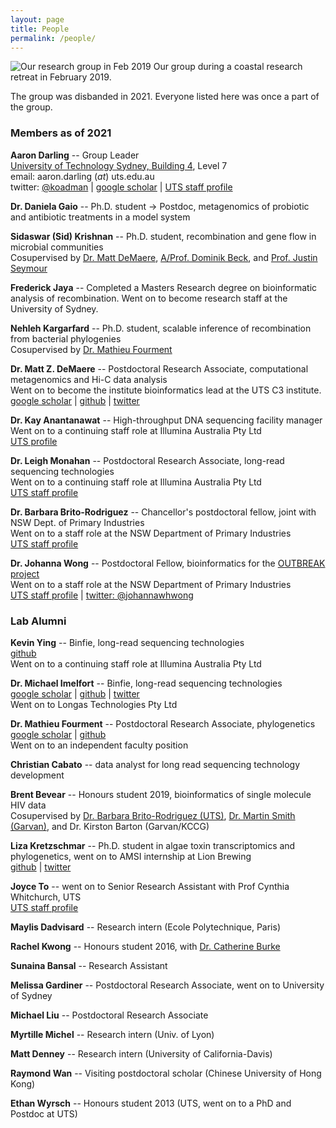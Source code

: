 ```yaml
---
layout: page
title: People
permalink: /people/
---
```


![Our research group in Feb 2019](../assets/group_photo_2019_scaled.jpg)
Our group during a coastal research retreat in February 2019.

The group was disbanded in 2021. Everyone listed here was once a part of the group.

### Members as of 2021

**Aaron Darling** -- Group Leader<br/>
[University of Technology Sydney, Building 4](http://goo.gl/maps/wyLKP), Level 7<br/>
email: aaron.darling (_at_) uts.edu.au<br/>
twitter: [@koadman](http://twitter.com/koadman) | [google scholar](http://scholar.google.com/citations?user=TE8_LDwAAAAJ&hl=en&oi=ao) | [UTS staff profile](http://www.uts.edu.au/staff/aaron.darling)

**Dr. Daniela Gaio** -- Ph.D. student -> Postdoc, metagenomics of probiotic and antibiotic treatments in a model system<br/>

**Sidaswar (Sid) Krishnan** -- Ph.D. student, recombination and gene flow in microbial communities<br/>
Cosupervised by [Dr. Matt DeMaere](https://scholar.google.com.au/citations?user=hQTEUsIAAAAJ&hl=en&oi=ao), [A/Prof. Dominik Beck](https://www.uts.edu.au/staff/dominik.beck), and [Prof. Justin Seymour](https://www.uts.edu.au/staff/justin.seymour)

**Frederick Jaya** -- Completed a Masters Research degree on bioinformatic analysis of recombination. Went on to become research staff at the University of Sydney.<br/>

**Nehleh Kargarfard** -- Ph.D. student, scalable inference of recombination from bacterial phylogenies<br/>
Cosupervised by [Dr. Mathieu Fourment](https://www.uts.edu.au/staff/mathieu.fourment)

**Dr. Matt Z. DeMaere** -- Postdoctoral Research Associate, computational metagenomics and Hi-C data analysis<br/>
Went on to become the institute bioinformatics lead at the UTS C3 institute.<br/>
[google scholar](http://scholar.google.com.au/citations?user=hQTEUsIAAAAJ&hl=en&oi=ao) | [github](https://github.com/cerebis) | [twitter](https://twitter.com/cerebis1)

**Dr. Kay Anantanawat** -- High-throughput DNA sequencing facility manager<br/>
Went on to a continuing staff role at Illumina Australia Pty Ltd<br/>
[UTS profile](https://www.uts.edu.au/staff/kay.anantanawat)

**Dr. Leigh Monahan** -- Postdoctoral Research Associate, long-read sequencing technologies<br/>
Went on to a continuing staff role at Illumina Australia Pty Ltd<br/>
[UTS staff profile](http://www.uts.edu.au/staff/leigh.monahan)

**Dr. Barbara Brito-Rodriguez** -- Chancellor's postdoctoral fellow, joint with NSW Dept. of Primary Industries<br/>
Went on to a staff role at the NSW Department of Primary Industries<br/>
[UTS staff profile](https://www.uts.edu.au/staff/barbara.britorodriguez)

**Dr. Johanna Wong** -- Postdoctoral Fellow, bioinformatics for the [OUTBREAK project](https://outbreakproject.com.au/)<br/>
Went on to a staff role at the NSW Department of Primary Industries<br/>
[UTS staff profile](https://www.uts.edu.au/staff/johanna.wong) | [twitter: @johannawhwong](https://twitter.com/johannawhwong)


### Lab Alumni


**Kevin Ying** -- Binfie, long-read sequencing technologies<br/>
[github](https://github.com/kevyin)<br/>
Went on to a continuing staff role at Illumina Australia Pty Ltd

**Dr. Michael Imelfort** -- Binfie, long-read sequencing technologies<br/>
[google scholar](https://scholar.google.com.au/citations?user=Ya40TnAAAAAJ&hl=en&oi=ao) | [github](https://github.com/minillinim) | [twitter](https://twitter.com/minillinim)<br/>
Went on to Longas Technologies Pty Ltd

**Dr. Mathieu Fourment** -- Postdoctoral Research Associate, phylogenetics<br/>
[google scholar](https://scholar.google.com.au/citations?user=dUOgPoYAAAAJ&hl=en&oi=ao) | [github](https://github.com/4ment)<br/>
Went on to an independent faculty position

**Christian Cabato** -- data analyst for long read sequencing technology development<br/>

**Brent Bevear** -- Honours student 2019, bioinformatics of single molecule HIV data<br/>
Cosupervised by [Dr. Barbara Brito-Rodriguez (UTS)](https://www.uts.edu.au/staff/barbara.britorodriguez), [Dr. Martin Smith (Garvan)](https://www.garvan.org.au/people/marsmi), and Dr. Kirston Barton (Garvan/KCCG)

**Liza Kretzschmar** -- Ph.D. student in algae toxin transcriptomics and phylogenetics, went on to AMSI internship at Lion Brewing<br/>
[github](https://github.com/bubblegirl/) | [twitter](https://twitter.com/hydra_hamster)

**Joyce To** -- went on to Senior Research Assistant with Prof Cynthia Whitchurch, UTS<br/>
[UTS staff profile](http://www.uts.edu.au/staff/joyce.to)

**Maylis Dadvisard** -- Research intern (Ecole Polytechnique, Paris)<br/>

**Rachel Kwong** -- Honours student 2016, with [Dr. Catherine Burke](http://www.uts.edu.au/staff/catherine.burke)<br/>

**Sunaina Bansal** -- Research Assistant

**Melissa Gardiner** -- Postdoctoral Research Associate, went on to University of Sydney

**Michael Liu** -- Postdoctoral Research Associate

**Myrtille Michel** -- Research intern (Univ. of Lyon)

**Matt Denney** -- Research intern (University of California-Davis)

**Raymond Wan** -- Visiting postdoctoral scholar (Chinese University of Hong Kong)

**Ethan Wyrsch** -- Honours student 2013 (UTS, went on to a PhD and Postdoc at UTS)
